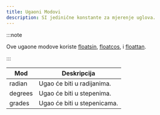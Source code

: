 ```yaml
---
title: Ugaoni Modovi
description: SI jedinične konstante za mjerenje uglova.
---
```


:::note

Ove ugaone modove koriste [floatsin](../functions/floatsin), [floatcos](../functions/floatcos), i [floattan](../functions/floattan).

:::

| Mod     | Deskripcija                 |
| ------- | --------------------------- |
| radian  | Ugao će biti u radijanima.  |
| degrees | Ugao će biti u stepenima.   |
| grades  | Ugao će biti u stepenicama. |
